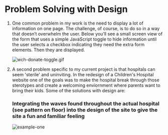 # Problem Solving with Design

1. One common problem in my work is the need to display a lot of information on one page. The challenge, of course, is to do so in a way that doesn’t overwhelm the user. Below you’ll see a small screen view of the form that uses a simple JavaScript toggle to hide information until the user selects a checkbox indicating they need the extra form elements. Then they are displayed.

   ![wch-donate-toggle.gif](https://s1.gifyu.com/images/wch-donate-toggle.gif)

2. A second problem specific to my current project is that hospitals can seem 'sterile' and uninviting. In the redesign of a Children's Hospital website one of the goals was to make the hospital break through those sterotypes and create a welcoming enviornment where parents want to bring their kids. Some of the solutions with design are:

    ### Integrating the waves found throughout the actual hospital (see pattern on floor) into the design of the site to give the site a fun and familiar feeling

   ![example-one](https://user-images.githubusercontent.com/22207074/35702075-0caf7eaa-0766-11e8-8f22-e0275776e4a2.png)

